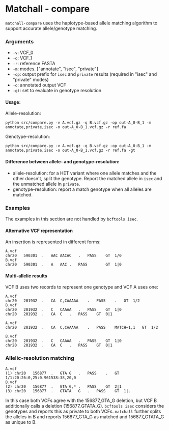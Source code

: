 # Matchall - compare

`matchall-compare` uses the haplotype-based allele matching algorithm to support accurate allele/genotype matching.

### Arguments
- `-v`: VCF_0
- `-q`: VCF_1
- `-r`: reference FASTA
- `-m`: modes. ["annotate", "isec", "private"]
- `-op`: output prefix for `isec` and `private` results (required in "isec" and "private" modes)
- `-o`: annotated output VCF
- `-gt`: set to evaluate in genotype resolution

#### Usage:

Allele-resolution:
```
python src/compare.py -v A.vcf.gz -q B.vcf.gz -op out-A_0-B_1 -m annotate,private,isec -o out-A_0-B_1.vcf.gz -r ref.fa
```

Genotype-resolution:
```
python src/compare.py -v A.vcf.gz -q B.vcf.gz -op out-A_0-B_1 -m annotate,private,isec -o out-A_0-B_1.vcf.gz -r ref.fa -gt
```

#### Difference between allele- and genotype-resolution:
- allele-resolution: for a HET variant where one allele matches and the other doesn't, split the genotype. Report the matched allele in `isec` and the unmatched allele in `private`. 
- genotype-resolution: report a match genotype when all alleles are matched.

### Examples

The examples in this section are not handled by `bcftools isec`.

#### Alternative VCF representation
An insertion is represented in different forms:
```
A.vcf
chr20	590301	.	AAC	AACAC	.	PASS	GT	1/0
B.vcf
chr20	590301	.	A	AAC	.	PASS		GT	1|0
```

#### Multi-allelic results
VCF B uses two records to represent one genotype and VCF A uses one:
```
A.vcf
chr20	201932	.	CA	C,CAAAAA	.	PASS	.	GT	1/2
B.vcf
chr20	201932	.	C	CAAAA	.	PASS	GT	1|0
chr20	201932	.	CA	C	.	PASS	GT	0|1
```

```
A.vcf
chr20	201932	.	CA	C,CAAAAA	.	PASS	MATCH=1,1	GT	1/2

B.vcf
chr20	201932	.	C	CAAAA	.	PASS	GT	1|0
chr20	201932	.	CA	C	.	PASS	GT	0|1
```


### Allelic-resolution matching
```
A.vcf
(1)	chr20	156877	.	GTA	G	.	PASS	.	GT	1/1:20:26:0,25:0.961538:38,20,0
B.vcf
(2)	chr20	156877	.	GTA	G,*	.	PASS	GT	2|1
(3)	chr20	156877	.	GTATA	G	.	PASS	GT	1|.
```

In this case both VCFs agree with the 156877_GTA_G deletion, but VCF B additionally calls a deletion (156877_GTATA_G).
`bcftools isec` considers the genotypes and reports this as private to both VCFs.
`matchall` further splits the alleles in B and reports 156877_GTA_G as matched and 156877_GTATA_G as unique to B.
